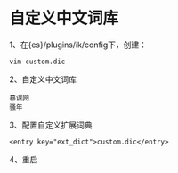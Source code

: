 # 自定义中文词库

1、在{es}/plugins/ik/config下，创建：

```
vim custom.dic
```

2、自定义中文词库

```
慕课网
骚年
```

3、配置自定义扩展词典

```
<entry key="ext_dict">custom.dic</entry>
```

4、重启

